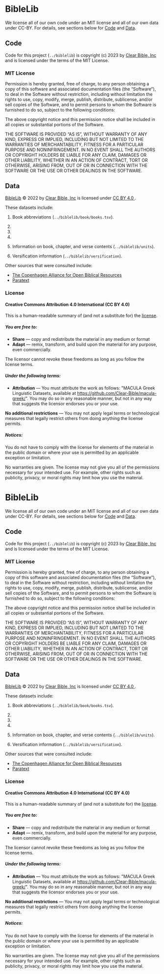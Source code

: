 # BibleLib

We license all of our own code under an MIT license and all of our own
data under CC-BY.  For details, see sections below for [Code](#code) and [Data](#data).

## Code

Code for this project (`../biblelib`) is copyright (c) 2023 by
[Clear Bible, Inc](http://www.clear.bible) and is licensed under the
terms of the MIT License.

### MIT License


Permission is hereby granted, free of charge, to any person obtaining
a copy of this software and associated documentation files (the
“Software”), to deal in the Software without restriction, including
without limitation the rights to use, copy, modify, merge, publish,
distribute, sublicense, and/or sell copies of the Software, and to
permit persons to whom the Software is furnished to do so, subject to
the following conditions:

The above copyright notice and this permission notice shall be
included in all copies or substantial portions of the Software.

THE SOFTWARE IS PROVIDED “AS IS”, WITHOUT WARRANTY OF ANY KIND,
EXPRESS OR IMPLIED, INCLUDING BUT NOT LIMITED TO THE WARRANTIES OF
MERCHANTABILITY, FITNESS FOR A PARTICULAR PURPOSE AND
NONINFRINGEMENT. IN NO EVENT SHALL THE AUTHORS OR COPYRIGHT HOLDERS BE
LIABLE FOR ANY CLAIM, DAMAGES OR OTHER LIABILITY, WHETHER IN AN ACTION
OF CONTRACT, TORT OR OTHERWISE, ARISING FROM, OUT OF OR IN CONNECTION
WITH THE SOFTWARE OR THE USE OR OTHER DEALINGS IN THE SOFTWARE.

## Data

[BibleLib](https://github.com/Clear-Bible/Biblelib) © 2022 by [Clear Bible, Inc](http://www.clear.bible) is licensed under [CC BY 4.0 ](http://creativecommons.org/licenses/by/4.0/).

These datasets include:

1. Book abbreviations (`../biblelib/book/books.tsv`).
2.
3.
4.


2. Information on book, chapter, and verse contents
   (`../biblelib/units`).
3. Versification information (`../biblelib/versification`).

Other sources that were consulted include:

* [The Copenhagen Alliance for Open Biblical Resources
  ](http://copenhagen-alliance.org/)
* [Paratext](https://paratext.org/)

### License

#### Creative Commons Attribution 4.0 International (CC BY 4.0)

This is a human-readable summary of (and not a substitute for) the [license](http://creativecommons.org/licenses/by/4.0/).

##### You are free to:

 * **Share** — copy and redistribute the material in any medium or format
 * **Adapt** — remix, transform, and build upon the material
for any purpose, even commercially.

The licensor cannot revoke these freedoms as long as you follow the license terms.

##### Under the following terms:

 * **Attribution** — You must attribute the work as follows: "MACULA Greek Linguistic Datasets, available at https://github.com/Clear-Bible/macula-greek/". You may do so in any reasonable manner, but not in any way that suggests the licensor endorses you or your use.

**No additional restrictions** — You may not apply legal terms or technological measures that legally restrict others from doing anything the license permits.

##### Notices:

You do not have to comply with the license for elements of the material in the public domain or where your use is permitted by an applicable exception or limitation.

No warranties are given. The license may not give you all of the permissions necessary for your intended use. For example, other rights such as publicity, privacy, or moral rights may limit how you use the material.
# BibleLib

We license all of our own code under an MIT license and all of our own
data under CC-BY.  For details, see sections below for [Code](#code) and [Data](#data).

## Code

Code for this project (`../biblelib`) is copyright (c) 2023 by
[Clear Bible, Inc](http://www.clear.bible) and is licensed under the
terms of the MIT License.

### MIT License


Permission is hereby granted, free of charge, to any person obtaining
a copy of this software and associated documentation files (the
“Software”), to deal in the Software without restriction, including
without limitation the rights to use, copy, modify, merge, publish,
distribute, sublicense, and/or sell copies of the Software, and to
permit persons to whom the Software is furnished to do so, subject to
the following conditions:

The above copyright notice and this permission notice shall be
included in all copies or substantial portions of the Software.

THE SOFTWARE IS PROVIDED “AS IS”, WITHOUT WARRANTY OF ANY KIND,
EXPRESS OR IMPLIED, INCLUDING BUT NOT LIMITED TO THE WARRANTIES OF
MERCHANTABILITY, FITNESS FOR A PARTICULAR PURPOSE AND
NONINFRINGEMENT. IN NO EVENT SHALL THE AUTHORS OR COPYRIGHT HOLDERS BE
LIABLE FOR ANY CLAIM, DAMAGES OR OTHER LIABILITY, WHETHER IN AN ACTION
OF CONTRACT, TORT OR OTHERWISE, ARISING FROM, OUT OF OR IN CONNECTION
WITH THE SOFTWARE OR THE USE OR OTHER DEALINGS IN THE SOFTWARE.

## Data

[BibleLib](https://github.com/Clear-Bible/Biblelib) © 2022 by [Clear Bible, Inc](http://www.clear.bible) is licensed under [CC BY 4.0 ](http://creativecommons.org/licenses/by/4.0/).

These datasets include:

1. Book abbreviations (`../biblelib/book/books.tsv`).
2.
3.
4.


2. Information on book, chapter, and verse contents
   (`../biblelib/units`).
3. Versification information (`../biblelib/versification`).

Other sources that were consulted include:

* [The Copenhagen Alliance for Open Biblical Resources
  ](http://copenhagen-alliance.org/)
* [Paratext](https://paratext.org/)

### License

#### Creative Commons Attribution 4.0 International (CC BY 4.0)

This is a human-readable summary of (and not a substitute for) the [license](http://creativecommons.org/licenses/by/4.0/).

##### You are free to:

 * **Share** — copy and redistribute the material in any medium or format
 * **Adapt** — remix, transform, and build upon the material
for any purpose, even commercially.

The licensor cannot revoke these freedoms as long as you follow the license terms.

##### Under the following terms:

 * **Attribution** — You must attribute the work as follows: "MACULA Greek Linguistic Datasets, available at https://github.com/Clear-Bible/macula-greek/". You may do so in any reasonable manner, but not in any way that suggests the licensor endorses you or your use.

**No additional restrictions** — You may not apply legal terms or technological measures that legally restrict others from doing anything the license permits.

##### Notices:

You do not have to comply with the license for elements of the material in the public domain or where your use is permitted by an applicable exception or limitation.

No warranties are given. The license may not give you all of the permissions necessary for your intended use. For example, other rights such as publicity, privacy, or moral rights may limit how you use the material.
